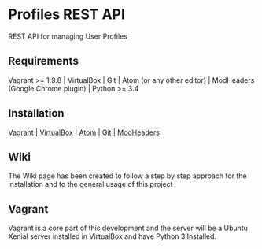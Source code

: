 # Profiles REST API

REST API for managing User Profiles

## Requirements
Vagrant >= 1.9.8 |
VirtualBox |
Git |
Atom (or any other editor) |
ModHeaders (Google Chrome plugin) |
Python >= 3.4

## Installation
[Vagrant](https://www.vagrantup.com/downloads.html) |
[VirtualBox](https://www.virtualbox.org/wiki/Downloads) |
[Atom](https://atom.io/) |
[Git](https://git-scm.com/) |
[ModHeaders](https://chrome.google.com/webstore/detail/modheader/idgpnmonknjnojddfkpgkljpfnnfcklj?hl=en)

## Wiki

The Wiki page has been created to follow a step by step approach for the installation and to the general usage of this project

## Vagrant

Vagrant is a core part of this development and the server will be a Ubuntu Xenial server installed in VirtualBox and have Python 3 Installed.

 
